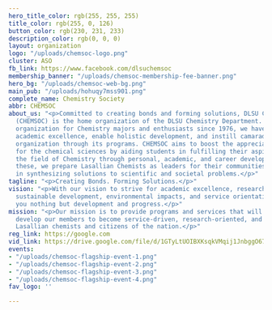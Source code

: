 ```yaml
---
hero_title_color: rgb(255, 255, 255)
title_color: rgb(255, 0, 126)
button_color: rgb(230, 231, 233)
description_color: rgb(0, 0, 0)
layout: organization
logo: "/uploads/chemsoc-logo.png"
cluster: ASO
fb_link: https://www.facebook.com/dlsuchemsoc
membership_banner: "/uploads/chemsoc-membership-fee-banner.png"
hero_bg: "/uploads/chemsoc-web-bg.png"
main_pub: "/uploads/hohuqy7mss901.png"
complete_name: Chemistry Society
abbr: CHEMSOC
about_us: "<p>Committed to creating bonds and forming solutions, DLSU Chemistry Society
  (CHEMSOC) is the home organization of the DLSU Chemistry Department. As a professional
  organization for Chemistry majors and enthusiasts since 1976, we have helped encourage
  academic excellence, enable holistic development, and instill camaraderie in the
  organization through its programs. CHEMSOC aims to boost the appreciation of students
  for the chemical sciences by aiding students in fulfilling their aspirations in
  the field of Chemistry through personal, academic, and career development. With
  these, we prepare Lasallian Chemists as leaders for their communities and country
  in synthesizing solutions to scientific and societal problems.</p>"
tagline: "<p>Creating Bonds. Forming Solutions.</p>"
vision: "<p>With our vision to strive for academic excellence, research intensiveness,
  sustainable development, environmental impacts, and service orientation, we promise
  you nothing but development and progress.</p>"
mission: "<p>Our mission is to provide programs and services that will holistically
  develop our members to become service-driven, research-oriented, and responsible
  Lasallian chemists and citizens of the nation.</p>"
reg_link: https://google.com
vid_link: https://drive.google.com/file/d/1GTyLtUOIBXKsqkVMqij1JnbggO67k7Dr/preview
events:
- "/uploads/chemsoc-flagship-event-1.png"
- "/uploads/chemsoc-flagship-event-2.png"
- "/uploads/chemsoc-flagship-event-3.png"
- "/uploads/chemsoc-flagship-event-4.png"
fav_logo: ''

---
```

